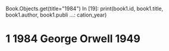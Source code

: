 Book.Objects.get(title="1984")
In [19]: print(book1.id, book1.title, book1.author, book1.publi
    ...: cation_year)
# 1 1984 George Orwell 1949
